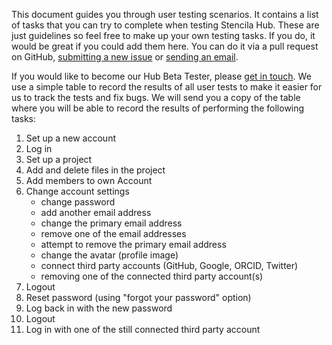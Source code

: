 This document guides you through user testing scenarios. It contains a list of tasks that you can try to complete when testing Stencila Hub. 
These are just guidelines so feel free to make up your own testing tasks. If you do, it would be great if you could add them here. You can do it
via a pull request on GitHub, [submitting a new issue](https://github.com/stencila/hub/issues/new) or [sending an email](mailto:hello@stenci.la).

If you would like to become our Hub Beta Tester, please [get in touch](mailto:hello@stenci.la). We use a simple table to record the results of all user
tests to make it easier for us to track the tests and fix bugs. We will send you a copy of the table where you will be able to record the results of
performing the following tasks:

1. Set up a new account
2. Log in
3. Set up a project
4. Add and delete files in the project
5. Add members to own Account
6. Change account settings
   * change password
   * add another email address
   * change the primary email address
   * remove one of the email addresses
   * attempt to remove the primary email address
   * change the avatar (profile image)
   * connect third party accounts (GitHub, Google, ORCID, Twitter)
   * removing one of the connected third party account(s)
7. Logout   
8. Reset password (using "forgot your password" option)
9. Log back in with the new password
10. Logout
11. Log in with one of the still connected third party account

